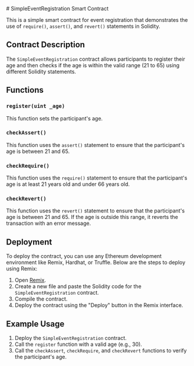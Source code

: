 
\# SimpleEventRegistration Smart Contract

This is a simple smart contract for event registration that demonstrates the use of `require()`, `assert()`, and `revert()` statements in Solidity.

## Contract Description

The `SimpleEventRegistration` contract allows participants to register their age and then checks if the age is within the valid range (21 to 65) using different Solidity statements.

## Functions

### `register(uint _age)`

This function sets the participant's age.



### `checkAssert()`

This function uses the `assert()` statement to ensure that the participant's age is between 21 and 65.


### `checkRequire()`

This function uses the `require()` statement to ensure that the participant's age is at least 21 years old and under 66 years old.



### `checkRevert()`

This function uses the `revert()` statement to ensure that the participant's age is between 21 and 65. If the age is outside this range, it reverts the transaction with an error message.



## Deployment

To deploy the contract, you can use any Ethereum development environment like Remix, Hardhat, or Truffle. Below are the steps to deploy using Remix:

1. Open [Remix](https://remix.ethereum.org/).
2. Create a new file and paste the Solidity code for the `SimpleEventRegistration` contract.
3. Compile the contract.
4. Deploy the contract using the "Deploy" button in the Remix interface.

## Example Usage

1. Deploy the `SimpleEventRegistration` contract.
2. Call the `register` function with a valid age (e.g., 30).
3. Call the `checkAssert`, `checkRequire`, and `checkRevert` functions to verify the participant's age.

